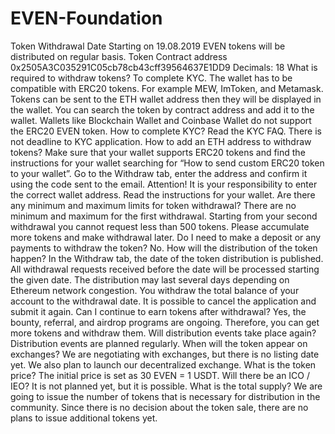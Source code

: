 # EVEN-Foundation
Token Withdrawal Date Starting on 19.08.2019 EVEN tokens will be distributed on regular basis.  Token Contract address 0x2505A3C035291C05cb78cb43cff39564637E1DD9  Decimals: 18  What is required to withdraw tokens? To complete KYC. The wallet has to be compatible with ERC20 tokens. For example MEW, ImToken, and Metamask. Tokens can be sent to the ETH wallet address then they will be displayed in the wallet. You can search the token by contract address and add it to the wallet. Wallets like Blockchain Wallet and Coinbase Wallet do not support the ERC20 EVEN token. How to complete KYC? Read the KYC FAQ. There is not deadline to KYC application.  How to add an ETH address to withdraw tokens? Make sure that your wallet supports ERC20 tokens and find the instructions for your wallet searching for “How to send custom ERC20 token to your wallet”. Go to the Withdraw tab, enter the address and confirm it using the code sent to the email. Attention! It is your responsibility to enter the correct wallet address. Read the instructions for your wallet. Are there any minimum and maximum limits for token withdrawal? There are no minimum and maximum for the first withdrawal. Starting from your second withdrawal you cannot request less than 500 tokens. Please accumulate more tokens and make withdrawal later.  Do I need to make a deposit or any payments to withdraw the token? No.  How will the distribution of the token happen? In the Withdraw tab, the date of the token distribution is published. All withdrawal requests received before the date will be processed starting the given date. The distribution may last several days depending on Ethereum network congestion.  You withdraw the total balance of your account to the withdrawal date.  It is possible to cancel the application and submit it again.  Can I continue to earn tokens after withdrawal? Yes, the bounty, referral, and airdrop programs are ongoing. Therefore, you can get more tokens and withdraw them.  Will distribution events take place again? Distribution events are planned regularly.  When will the token appear on exchanges? We are negotiating with exchanges, but there is no listing date yet. We also plan to launch our decentralized exchange.  What is the token price? The initial price is set as 30 EVEN = 1 USDT.  Will there be an ICO / IEO? It is not planned yet, but it is possible.  What is the total supply? We are going to issue the number of tokens that is necessary for distribution in the community. Since there is no decision about the token sale, there are no plans to issue additional tokens yet.
